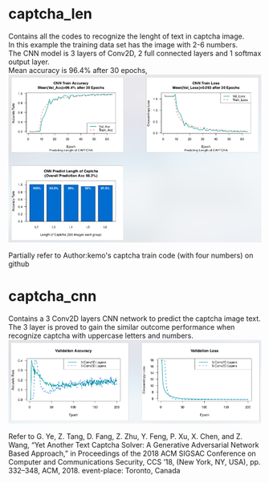 # captcha_len
Contains all the codes to recognize the lenght of text in captcha image.   
In this example the training data set has the image with 2-6 numbers.   
The CNN model is 3 layers of Conv2D, 2 full connected layers and 1 softmax output layer.  
Mean accuracy is 96.4% after 30 epochs,
![cnn_len_acc](results/plot/cnn_len.png)

Partially refer to Author:kemo's captcha train code (with four numbers) on github


# captcha_cnn
Contains a 3 Conv2D layers CNN network to predict the captcha image text.  
The 3 layer is proved to gain the similar outcome performance when recognize captcha with uppercase letters and numbers.
![cnn_acc](results/plot/cnn_captcha.png)

Refer to 
G. Ye, Z. Tang, D. Fang, Z. Zhu, Y. Feng, P. Xu, X. Chen, and Z. Wang, “Yet Another Text Captcha Solver: A Generative Adversarial Network Based Approach,” in Proceedings of the 2018 ACM SIGSAC Conference on Computer and Communications Security, CCS ’18, (New York, NY, USA), pp. 332–348, ACM, 2018. event-place: Toronto, Canada
